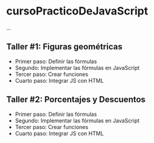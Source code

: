 # cursoPracticoDeJavaScript

...

## Taller #1: Figuras geométricas

- Primer paso: Definir las fórmulas
- Segundo: Implementar las fórmulas en JavaScript
- Tercer paso: Crear funciones
- Cuarto paso: Integrar JS con HTML

## Taller #2: Porcentajes y Descuentos

- Primer paso: Definir las fórmulas
- Segundo: Implementar las fórmulas en JavaScript
- Tercer paso: Crear funciones
- Cuarto paso: Integrar JS con HTML